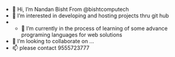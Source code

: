 - 👋 Hi, I’m Nandan Bisht From @bishtcomputech
- 👀 I’m interested in developing and hosting projects thru git hub
- - 🌱 I’m currently in the process of learning of some advance programing languages for web solutions
- 💞️ I’m looking to collaborate on ...
- 📫 please contact 9555723777

<!---
bishtcomputech/bishtcomputech is a ✨ special ✨ repository because its `README.md` (this file) appears on your GitHub profile.
You can click the Preview link to take a look at your changes.
--->
